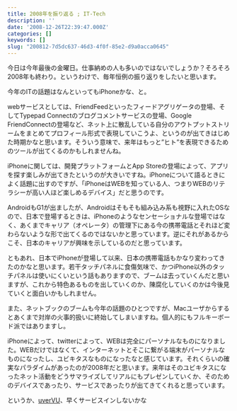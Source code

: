 ```yaml
---
title: 2008年を振り返る ; IT-Tech
description: ''
date: '2008-12-26T22:39:47.000Z'
categories: []
keywords: []
slug: "200812-7d5dc637-46d3-4f0f-85e2-d9a0acca0645"
---
```

今日は今年最後の金曜日。仕事納めの人も多いのではないでしょうか？そろそろ2008年も終わり。というわけで、毎年恒例の振り返りをしたいと思います。

今年のITの話題はなんといってもiPhoneかな、と。

webサービスとしては、FriendFeedといったフィードアグリゲータの登場、そしてTypepad Connectのブログコメントサービスの登場、Google FriendConnectの登場など、ネット上に散乱している自分のアウトプットストリームをまとめてプロフィール形式で表現していこうよ、というのが出てきはじめた時期かなと思います。そういう意味で、来年はもっと”ヒト”を表現できるためのツールが出てくるのかもしれませんね。

iPhoneに関しては、開発プラットフォームとApp Storeの登場によって、アプリを探す楽しみが出てきたというのが大きいですね。iPhoneについて語るときによく話題に出すのですが、「iPhoneはWEBを知っている人、つまりWEBのリテラシーが高い人ほど楽しめるデバイス」だと思うのです。

AndroidもG1が出ましたが、Androidはそもそも組み込み系も視野に入れたOSなので、日本で登場するときは、iPhoneのようなセンセーショナルな登場ではなく、あくまでキャリア（オペレータ）の管理下にある今の携帯電話とそれほど変わらないような形で出てくるのではないかと思っています。逆にそれがあるからこそ、日本のキャリアが興味を示しているのだと思っています。

ともあれ、日本でiPhoneが登場して以来、日本の携帯電話もかなり変わってきたのかなと思います。若干タッチパネルに食傷気味で、かつiPhone以外のタッチパネルは使いにくいという話もありますので、ブームは去っていくんだと思いますが、これから特色あるものを出していくのか、陳腐化していくのかは今後見ていくと面白いかもしれません。

また、ネットブックのブームも今年の話題のひとつですが、Macユーザからするとあくまで対岸の火事的扱いに終始してしまいますね。個人的にもフルキーボード派ではありますし。

iPhoneによって、twitterによって、WEBは完全にパーソナルなものになりました。WEBだけではなくて、インターネットとそこに繋がる端末がパーソナルなものになったし、ユビキタスなものになったなと感じています。それくらいの確実なパラダイムがあったのが2008年だと思います。来年はそのユビキタスになったネット活動をどうサマライズしてリアルにもプレゼンしていくか、そのためのデバイスであったり、サービスであったりが出てきてくれると思っています。

というか、[uverVU](http://www.ubervu.com/)、早くサービスインしないかな